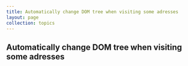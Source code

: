 ```yaml
---
title: Automatically change DOM tree when visiting some adresses
layout: page
collection: topics
---
```


## Automatically change DOM tree when visiting some adresses
